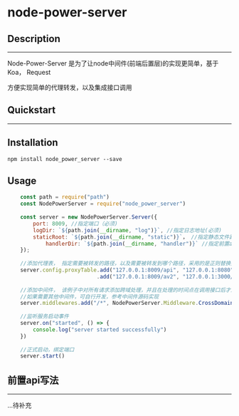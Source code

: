 # node-power-server

## Description

---

Node-Power-Server 是为了让node中间件(前端后置层)的实现更简单，基于Koa， Request

方便实现简单的代理转发，以及集成接口调用

## Quickstart

---

## Installation

    npm install node_power_server --save

## Usage
```javascript
    const path = require("path")
    const NodePowerServer = require("node_power_server")
    
    const server = new NodePowerServer.Server({
        port: 8009, //指定端口（必须)
        logDir: `${path.join(__dirname, "log")}`, //指定日志地址(必须)
        staticRoot: `${path.join(__dirname, "static")}`， //指定静态文件路径(可选，如果需要做静态资源服务的话)
    		handlerDir: `${path.join(__dirname, "handler")}` //指定前置api路径(可选，如果需要前置api，集成调用后端api的话)
    });
    
    //添加代理表， 指定需要被转发的路径，以及需要被转发到哪个路径，采用的是正则替换实现
    server.config.proxyTable.add("127.0.0.1:8009/api", "127.0.0.1:8080")
                            .add("127.0.0.1:8009/av2", "127.0.0.1:3000/api")
    
    //添加中间件， 该例子中对所有请求添加跨域处理，并且在处理的时间点在调用接口后才进行添加允许跨域头部
    //如果需要其他中间件，可自行开发，参考中间件源码实现
    server.middlewares.add("/*", NodePowerServer.Middleware.CrossDomain(), NodePowerServer.Middleware.Constant.ExecAfter)
    
    //监听服务启动事件
    server.on("started", () => {
        console.log("server started successfully")
    })
    
    //正式启动，绑定端口
    server.start()
```
## 前置api写法

---

...待补充